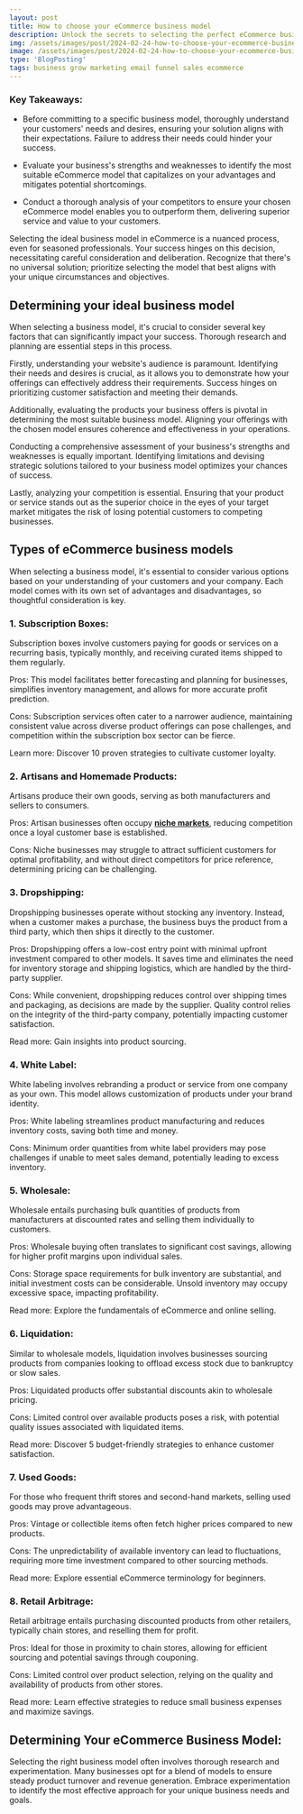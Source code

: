 ```yaml
---
layout: post
title: How to choose your eCommerce business model
description: Unlock the secrets to selecting the perfect eCommerce business model with our comprehensive guide! Explore key factors, from product selection to target audience analysis, to determine the ideal framework for your online venture. Whether it's dropshipping, wholesaling, subscription-based, or beyond, empower your decision-making process and maximize your eCommerce success. Dive into our expert insights today!
img: /assets/images/post/2024-02-24-how-to-choose-your-ecommerce-business-model/how-to-choose-your-ecommerce-business-model.jpg
image: /assets/images/post/2024-02-24-how-to-choose-your-ecommerce-business-model/how-to-choose-your-ecommerce-business-model.jpg
type: 'BlogPosting'
tags: business grow marketing email funnel sales ecommerce
---
```


### Key Takeaways:

- Before committing to a specific business model, thoroughly understand your customers' needs and desires, ensuring your solution aligns with their expectations. Failure to address their needs could hinder your success.
  
- Evaluate your business's strengths and weaknesses to identify the most suitable eCommerce model that capitalizes on your advantages and mitigates potential shortcomings.

- Conduct a thorough analysis of your competitors to ensure your chosen eCommerce model enables you to outperform them, delivering superior service and value to your customers.

Selecting the ideal business model in eCommerce is a nuanced process, even for seasoned professionals. Your success hinges on this decision, necessitating careful consideration and deliberation. Recognize that there's no universal solution; prioritize selecting the model that best aligns with your unique circumstances and objectives.

## Determining your ideal business model

When selecting a business model, it's crucial to consider several key factors that can significantly impact your success. Thorough research and planning are essential steps in this process.

Firstly, understanding your website's audience is paramount. Identifying their needs and desires is crucial, as it allows you to demonstrate how your offerings can effectively address their requirements. Success hinges on prioritizing customer satisfaction and meeting their demands.

Additionally, evaluating the products your business offers is pivotal in determining the most suitable business model. Aligning your offerings with the chosen model ensures coherence and effectiveness in your operations.

Conducting a comprehensive assessment of your business's strengths and weaknesses is equally important. Identifying limitations and devising strategic solutions tailored to your business model optimizes your chances of success.

Lastly, analyzing your competition is essential. Ensuring that your product or service stands out as the superior choice in the eyes of your target market mitigates the risk of losing potential customers to competing businesses.

## Types of eCommerce business models 

When selecting a business model, it's essential to consider various options based on your understanding of your customers and your company. Each model comes with its own set of advantages and disadvantages, so thoughtful consideration is key.

### 1. Subscription Boxes:

Subscription boxes involve customers paying for goods or services on a recurring basis, typically monthly, and receiving curated items shipped to them regularly.

Pros: This model facilitates better forecasting and planning for businesses, simplifies inventory management, and allows for more accurate profit prediction.

Cons: Subscription services often cater to a narrower audience, maintaining consistent value across diverse product offerings can pose challenges, and competition within the subscription box sector can be fierce.

Learn more: Discover 10 proven strategies to cultivate customer loyalty.

### 2. Artisans and Homemade Products:

Artisans produce their own goods, serving as both manufacturers and sellers to consumers.

Pros: Artisan businesses often occupy **[niche markets](https://www.ecomdash.com/how-to-choose-your-ecommerce-niche/)**, reducing competition once a loyal customer base is established.

Cons: Niche businesses may struggle to attract sufficient customers for optimal profitability, and without direct competitors for price reference, determining pricing can be challenging.

### 3. Dropshipping:

Dropshipping businesses operate without stocking any inventory. Instead, when a customer makes a purchase, the business buys the product from a third party, which then ships it directly to the customer.

Pros: Dropshipping offers a low-cost entry point with minimal upfront investment compared to other models. It saves time and eliminates the need for inventory storage and shipping logistics, which are handled by the third-party supplier.

Cons: While convenient, dropshipping reduces control over shipping times and packaging, as decisions are made by the supplier. Quality control relies on the integrity of the third-party company, potentially impacting customer satisfaction.

Read more: Gain insights into product sourcing.

### 4. White Label:

White labeling involves rebranding a product or service from one company as your own. This model allows customization of products under your brand identity.

Pros: White labeling streamlines product manufacturing and reduces inventory costs, saving both time and money.

Cons: Minimum order quantities from white label providers may pose challenges if unable to meet sales demand, potentially leading to excess inventory.

### 5. Wholesale:

Wholesale entails purchasing bulk quantities of products from manufacturers at discounted rates and selling them individually to customers.

Pros: Wholesale buying often translates to significant cost savings, allowing for higher profit margins upon individual sales.

Cons: Storage space requirements for bulk inventory are substantial, and initial investment costs can be considerable. Unsold inventory may occupy excessive space, impacting profitability.

Read more: Explore the fundamentals of eCommerce and online selling.


### 6. Liquidation:

Similar to wholesale models, liquidation involves businesses sourcing products from companies looking to offload excess stock due to bankruptcy or slow sales.

Pros: Liquidated products offer substantial discounts akin to wholesale pricing.

Cons: Limited control over available products poses a risk, with potential quality issues associated with liquidated items.

Read more: Discover 5 budget-friendly strategies to enhance customer satisfaction.

### 7. Used Goods:

For those who frequent thrift stores and second-hand markets, selling used goods may prove advantageous.

Pros: Vintage or collectible items often fetch higher prices compared to new products.

Cons: The unpredictability of available inventory can lead to fluctuations, requiring more time investment compared to other sourcing methods.

Read more: Explore essential eCommerce terminology for beginners.

### 8. Retail Arbitrage:

Retail arbitrage entails purchasing discounted products from other retailers, typically chain stores, and reselling them for profit.

Pros: Ideal for those in proximity to chain stores, allowing for efficient sourcing and potential savings through couponing.

Cons: Limited control over product selection, relying on the quality and availability of products from other stores.

Read more: Learn effective strategies to reduce small business expenses and maximize savings.

## Determining Your eCommerce Business Model:

Selecting the right business model often involves thorough research and experimentation. Many businesses opt for a blend of models to ensure steady product turnover and revenue generation. Embrace experimentation to identify the most effective approach for your unique business needs and goals.

